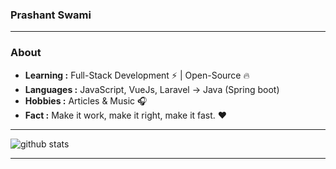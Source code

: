 ### Prashant Swami 
---------------------------------------------------------------------------------------------------------------------------------------------------------------------------------
### About

-  **Learning :** Full-Stack Development :zap: | Open-Source :fire:	
-  **Languages :** JavaScript, VueJs, Laravel -> Java (Spring boot) 
-  **Hobbies :** Articles & Music :headphones:
-  **Fact :** Make it work, make it right, make it fast. :heart: 

---------------------------------------------------------------------------------------------------------------------------------------------------------------------------------

![github stats](https://github-readme-stats.vercel.app/api?username=rwpswami&show_icons=true)

---------------------------------------------------------------------------------------------------------------------------------------------------------------------------------
